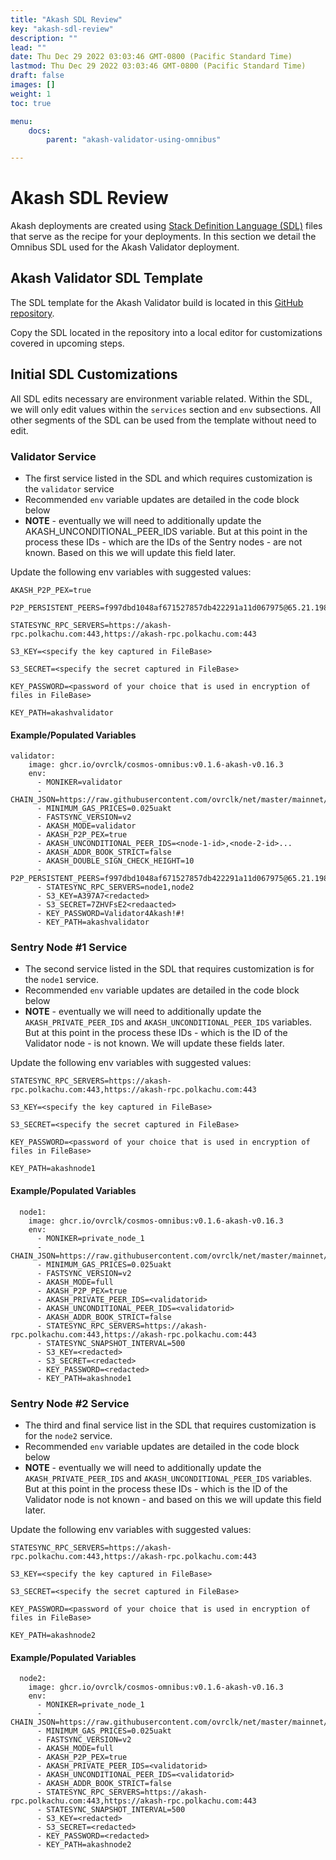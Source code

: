 ```yaml
---
title: "Akash SDL Review"
key: "akash-sdl-review"
description: ""
lead: ""
date: Thu Dec 29 2022 03:03:46 GMT-0800 (Pacific Standard Time)
lastmod: Thu Dec 29 2022 03:03:46 GMT-0800 (Pacific Standard Time)
draft: false
images: []
weight: 1
toc: true

menu:
    docs:
        parent: "akash-validator-using-omnibus"

---
```

Akash SDL Review
================

Akash deployments are created using [Stack Definition Language (SDL)](../../../../stack-definition-language.md) files that serve as the recipe for your deployments. In this section we detail the Omnibus SDL used for the Akash Validator deployment.

Akash Validator SDL Template
----------------------------

The SDL template for the Akash Validator build is located in this [GitHub repository](https://github.com/ovrclk/cosmos-omnibus/blob/master/_examples/validator-and-private-sentries/deploy.yml).

Copy the SDL located in the repository into a local editor for customizations covered in upcoming steps.

Initial SDL Customizations
--------------------------

All SDL edits necessary are environment variable related. Within the SDL, we will only edit values within the `services` section and `env` subsections. All other segments of the SDL can be used from the template without need to edit.

### Validator Service

*   The first service listed in the SDL and which requires customization is the `validator` service
*   Recommended `env` variable updates are detailed in the code block below
*   **NOTE** - eventually we will need to additionally update the AKASH\_UNCONDITIONAL\_PEER\_IDS variable. But at this point in the process these IDs - which are the IDs of the Sentry nodes - are not known. Based on this we will update this field later.

Update the following env variables with suggested values:

    AKASH_P2P_PEX=true
    
    P2P_PERSISTENT_PEERS=f997dbd1048af671527857db422291a11d067975@65.21.198.247:26656,20180c45451739668f6e272e007818139dba31e7@88.198.62.198:2020,43544bc781b88d6785420427926d86a5332940b3@142.132.131.184:26656,ef80a9b5e100dd6a4bb0fa536322f437565aad39@38.146.3.167:26656,aa01698ec0d8bb96398e89b57ecb08bcca50fa21@65.21.199.148:26636,d2643edd1b3dce6615bc9925e20122c44d2ff763@172.106.17.158:26656,30b8008d4ea5069a8724a0aa73833493efa88e67@65.108.140.62:26656,157f7c0e1363bea36a10bfae2a9127f5c6dd2991@18.220.238.235:26656,8e8e0282408001bc9dfd8bc3696ed2a5201245b0@168.119.190.132:26656,a8da9010d07b69894765cfd27b1eca62f1cb1d55@13.214.178.23:26656,be3a538cebb28e7224db10920bb7fe32456e1aad@116.202.244.153:26656,070b3c936e2995bc269a2981702b87de05411baa@148.251.13.186:28656,eeacfa49aa225f5232d0456bd3e4111be11b516e@65.108.6.185:26656,e18d9d0c1ad94d6394913fbf902c9fc0f38b369e@34.148.214.23:26656
    
    STATESYNC_RPC_SERVERS=https://akash-rpc.polkachu.com:443,https://akash-rpc.polkachu.com:443
    
    S3_KEY=<specify the key captured in FileBase>
    
    S3_SECRET=<specify the secret captured in FileBase>
    
    KEY_PASSWORD=<password of your choice that is used in encryption of files in FileBase>
    
    KEY_PATH=akashvalidator
    

#### Example/Populated Variables

    validator:
        image: ghcr.io/ovrclk/cosmos-omnibus:v0.1.6-akash-v0.16.3
        env:
          - MONIKER=validator
          - CHAIN_JSON=https://raw.githubusercontent.com/ovrclk/net/master/mainnet/meta.json
          - MINIMUM_GAS_PRICES=0.025uakt
          - FASTSYNC_VERSION=v2
          - AKASH_MODE=validator
          - AKASH_P2P_PEX=true
          - AKASH_UNCONDITIONAL_PEER_IDS=<node-1-id>,<node-2-id>...
          - AKASH_ADDR_BOOK_STRICT=false
          - AKASH_DOUBLE_SIGN_CHECK_HEIGHT=10
          - P2P_PERSISTENT_PEERS=f997dbd1048af671527857db422291a11d067975@65.21.198.247:26656,20180c45451739668f6e272e007818139dba31e7@88.198.62.198:2020,43544bc781b88d6785420427926d86a5332940b3@142.132.131.184:26656,ef80a9b5e100dd6a4bb0fa536322f437565aad39@38.146.3.167:26656,aa01698ec0d8bb96398e89b57ecb08bcca50fa21@65.21.199.148:26636,d2643edd1b3dce6615bc9925e20122c44d2ff763@172.106.17.158:26656,30b8008d4ea5069a8724a0aa73833493efa88e67@65.108.140.62:26656,157f7c0e1363bea36a10bfae2a9127f5c6dd2991@18.220.238.235:26656,8e8e0282408001bc9dfd8bc3696ed2a5201245b0@168.119.190.132:26656,a8da9010d07b69894765cfd27b1eca62f1cb1d55@13.214.178.23:26656,be3a538cebb28e7224db10920bb7fe32456e1aad@116.202.244.153:26656,070b3c936e2995bc269a2981702b87de05411baa@148.251.13.186:28656,eeacfa49aa225f5232d0456bd3e4111be11b516e@65.108.6.185:26656,e18d9d0c1ad94d6394913fbf902c9fc0f38b369e@34.148.214.23:26656
          - STATESYNC_RPC_SERVERS=node1,node2
          - S3_KEY=A397A7<redacted>
          - S3_SECRET=7ZHVFsE2<redaacted>
          - KEY_PASSWORD=Validator4Akash!#!
          - KEY_PATH=akashvalidator
    

### Sentry Node #1 Service

*   The second service listed in the SDL that requires customization is for the `node1` service.
*   Recommended `env` variable updates are detailed in the code block below
*   **NOTE** - eventually we will need to additionally update the `AKASH_PRIVATE_PEER_IDS` and `AKASH_UNCONDITIONAL_PEER_IDS` variables. But at this point in the process these IDs - which is the ID of the Validator node - is not known. We will update these fields later.

Update the following env variables with suggested values:

    STATESYNC_RPC_SERVERS=https://akash-rpc.polkachu.com:443,https://akash-rpc.polkachu.com:443
    
    S3_KEY=<specify the key captured in FileBase>
    
    S3_SECRET=<specify the secret captured in FileBase>
    
    KEY_PASSWORD=<password of your choice that is used in encryption of files in FileBase>
    
    KEY_PATH=akashnode1
    

#### Example/Populated Variables

      node1:
        image: ghcr.io/ovrclk/cosmos-omnibus:v0.1.6-akash-v0.16.3
        env:
          - MONIKER=private_node_1
          - CHAIN_JSON=https://raw.githubusercontent.com/ovrclk/net/master/mainnet/meta.json
          - MINIMUM_GAS_PRICES=0.025uakt
          - FASTSYNC_VERSION=v2
          - AKASH_MODE=full
          - AKASH_P2P_PEX=true
          - AKASH_PRIVATE_PEER_IDS=<validatorid>
          - AKASH_UNCONDITIONAL_PEER_IDS=<validatorid>
          - AKASH_ADDR_BOOK_STRICT=false
          - STATESYNC_RPC_SERVERS=https://akash-rpc.polkachu.com:443,https://akash-rpc.polkachu.com:443
          - STATESYNC_SNAPSHOT_INTERVAL=500
          - S3_KEY=<redacted>
          - S3_SECRET=<redacted>
          - KEY_PASSWORD=<redacted>
          - KEY_PATH=akashnode1
    

### Sentry Node #2 Service

*   The third and final service list in the SDL that requires customization is for the `node2` service.
*   Recommended `env` variable updates are detailed in the code block below
*   **NOTE** - eventually we will need to additionally update the `AKASH_PRIVATE_PEER_IDS` and `AKASH_UNCONDITIONAL_PEER_IDS` variables. But at this point in the process these IDs - which is the ID of the Validator node is not known - and based on this we will update this field later.

Update the following env variables with suggested values:

    STATESYNC_RPC_SERVERS=https://akash-rpc.polkachu.com:443,https://akash-rpc.polkachu.com:443
    
    S3_KEY=<specify the key captured in FileBase>
    
    S3_SECRET=<specify the secret captured in FileBase>
    
    KEY_PASSWORD=<password of your choice that is used in encryption of files in FileBase>
    
    KEY_PATH=akashnode2
    

#### Example/Populated Variables

      node2:
        image: ghcr.io/ovrclk/cosmos-omnibus:v0.1.6-akash-v0.16.3
        env:
          - MONIKER=private_node_1
          - CHAIN_JSON=https://raw.githubusercontent.com/ovrclk/net/master/mainnet/meta.json
          - MINIMUM_GAS_PRICES=0.025uakt
          - FASTSYNC_VERSION=v2
          - AKASH_MODE=full
          - AKASH_P2P_PEX=true
          - AKASH_PRIVATE_PEER_IDS=<validatorid>
          - AKASH_UNCONDITIONAL_PEER_IDS=<validatorid>
          - AKASH_ADDR_BOOK_STRICT=false
          - STATESYNC_RPC_SERVERS=https://akash-rpc.polkachu.com:443,https://akash-rpc.polkachu.com:443
          - STATESYNC_SNAPSHOT_INTERVAL=500
          - S3_KEY=<redacted>
          - S3_SECRET=<redacted>
          - KEY_PASSWORD=<redacted>
          - KEY_PATH=akashnode2